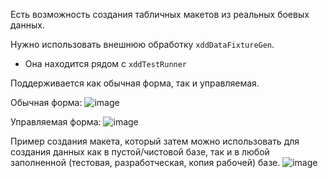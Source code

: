 Есть возможность создания табличных макетов из реальных боевых данных.

Нужно использовать внешнюю обработку `xddDataFixtureGen`. 
* Она находится рядом с `xddTestRunner`

Поддерживается как обычная форма, так и управляемая.

Обычная форма:
![image](https://cloud.githubusercontent.com/assets/2920817/5992794/16b51108-aa49-11e4-9892-9096e5403987.png)

Управляемая форма:
![image](https://cloud.githubusercontent.com/assets/2920817/5992802/8ef7fb6c-aa49-11e4-962b-2bafa1f4ac59.png)

Пример создания макета, который затем можно использовать для создания данных как в пустой/чистовой базе, так и в любой заполненной (тестовая, разработческая, копия рабочей) базе.
![image](https://cloud.githubusercontent.com/assets/2920817/6060933/f50248a6-ad53-11e4-9c90-97e53a1717a2.png)